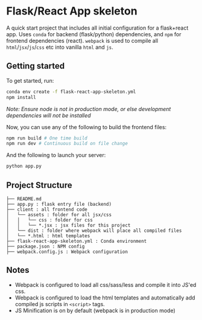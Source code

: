# Flask/React App skeleton

A quick start project that includes all initial configuration for a flask+react app. Uses `conda` for backend (flask/python) dependencies, and `npm` for frontend dependencies (react). `webpack` is used to compile all `html`/`jsx`/`js`/`css` etc into vanilla `html` and `js`. 

## Getting started
To get started, run:
```bash
conda env create -f flask-react-app-skeleton.yml
npm install
```

_Note: Ensure node is not in production mode, or else development dependencies will not be installed_

Now, you can use any of the following to build the frontend files:
```bash
npm run build # One time build
npm run dev # Continuous build on file change
```

And the following to launch your server:
```bash
python app.py
```

## Project Structure
```
├── README.md
├── app.py : flask entry file (backend)
├── client : all frontend code
│   └── assets : folder for all jsx/css
│   │   └── css : folder for css
│   │   └── *.jsx : jsx files for this project
│   └── dist : folder where webpack will place all compiled files
│   └── *.html : html templates
├── flask-react-app-skeleton.yml : Conda environment
├── package.json : NPM config
├── webpack.config.js : Webpack configuration
```

## Notes
- Webpack is configured to load all css/sass/less and compile it into JS'ed css.
- Webpack is configured to load the html templates and automatically add compiled js scripts in `<script>` tags.
- JS Minification is on by default (webpack is in production mode)
